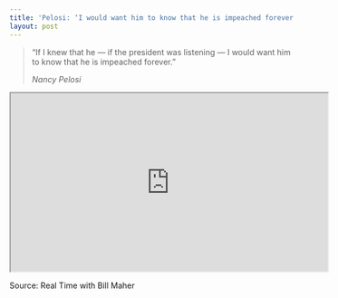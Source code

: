```yaml
---
title: 'Pelosi: ‘I would want him to know that he is impeached forever.’'
layout: post
---
```


> “If I knew that he — if the president was listening — I would want him to know that he is impeached forever.”
>
> <cite>Nancy Pelosi</cite>


<iframe width="560" height="315" src="https://www.youtube.com/embed/GPyA5EwLmE8" title="I would want him to know that he is impeached forever"></iframe>

Source: Real Time with Bill Maher

